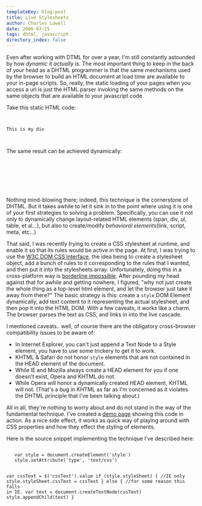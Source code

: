 ```yaml
---
templateKey: blog-post
title: Live Stylesheets
author: Charles Lowell
date: 2006-07-15
tags: dhtml, javascript
directory_index: false
---
```


<p>Even after working with DTML for over a year, I'm still constantly astounded by how <em>dynamic it actually is</em>. The most important thing to keep in the back of your head as a DHTML programmer is that the same mechanisms used by the browser to build an HTML document at load time are available to your in-page scripts. So, really, the static loading of your pages when you access a url is just the HTML parser invoking the same methods on the same objects that are available to your javascript code.</p>
<!--break-->
<p>Take this static HTML code:</p>
<code type="html">
<html>
<body><div id="foo">This is my div</div></body>
</html>
</code>

<p>The same result can be achieved dynamically:</p>
<code type="html">
<html>
<body onload="addFoo()">
<script type="text/javascript">
function addFoo() {
   var foo = document.createElement('div')
   foo.id = "foo"
   var fooContent = document.createTextNode("This is my div")
   foo.appendChild(fooContent)
   document.body.appendChild(foo)
}
</script>
</body>
</html>
</code>

<p>Nothing mind-blowing there; indeed, this technique is the cornerstone of DHTML. But it takes awhile to let it sink in to the point where using it is one of your first strategies to solving a problem. Specifically, you can use it not only to dynamically change layout-related HTML elements (span, div, ul, table, et al...), but also to create/modify <em>behavioral elements</em>(link, script, meta, etc...)</p>

<p>That said, I was recently trying to create a CSS stylesheet at runtime, and enable it so that its rules would be active in the page. At first, I was trying to use the <a href="http://www.w3.org/TR/DOM-Level-2-Style/ecma-script-binding.html">W3C DOM CSS interface</a>, the idea being to  create a stylesheet object, add a bunch of rules to it corresponding to the rules that I wanted, and then put it into the stylesheets array. Unfortunately, doing this in a cross-platform way is <a href="http://www.quirksmode.org/dom/w3c_css.html">borderline impossible</a>. After pounding my head against that for awhile and getting nowhere,  I figured, "why not just create the whole thing as a top-level html element, and let the browser just take it away from there?" The basic strategy is this: create a <code>style</code> DOM Element dynamically, add text content to it representing the actual stylesheet, and then pop it into the HTML DOM. With a few caveats, it works like a charm. The browser parses the text as CSS, and links in into the live cascade.</p>

<p>I mentioned caveats.. well, of course there are the obligatory cross-browser compatibility issues to be aware of:</p>

<ul>
  <li>In Internet Explorer, you can't just append a Text Node to a Style element, you have to use some trickery to get it to work.</li>
  <li>KHTML &amp; Safari do not honor <code>style</code> elements that are not contained in the HEAD element of the document.</li>
  <li>While IE and Mozilla always create a HEAD element for you if one doesn't exist, Opera and KHTML do not.</li>
  <li>While Opera will honor a dynamically created HEAD element, KHTML will not. (That's a bug in KHTML as far as I'm concerned as it violates the DHTML principle that I've been talking about.)</li>
</ul>

<p>All in all, they're nothing to worry about and do not stand in the way of the fundamental technique. I've created a <a href="/bitbucket/live-stylesheet.html">demo page</a> showing this code in action. As a nice side effect, it works as quick way of playing around with CSS properties and how they effect the styling of elements.</p>

<p>Here is the source snippet implementing the technique I've described here:</p>
<code type="javascript">
   var style = document.createElement('style')
   style.setAttribute('type', 'text/css')

   var cssText = $('cssText').value
   if (style.styleSheet) { //IE only
      style.styleSheet.cssText = cssText
   } else {
      //for some reason this fails in IE.
      var text = document.createTextNode(cssText)
      style.appendChild(text)
   }
</code>

